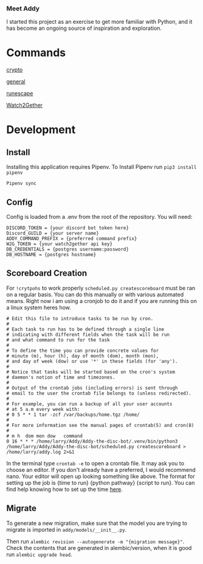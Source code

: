### Meet Addy

I started this project as an exercise to get more familiar with Python, and it has become an ongoing source of inspiration and exploration.

# Commands

[crypto](/readme/crypto.md)

[general](/readme/general.md)

[runescape](/readme/runescape.md)

[Watch2Gether](/readme/w2g.md)

# Development

## Install

Installing this application requires Pipenv. To Install Pipenv run `pip3 install pipenv`

```
Pipenv sync
```

## Config

Config is loaded from a .env from the root of the repository. You will need:

```
DISCORD_TOKEN = {your discord bot token here}
Discord_GUILD = {your server name}
ADDY_COMMAND_PREFIX = {preferred command prefix}
W2G_TOKEN = {your watch2gether api key}
DB_CREDENTIALS = {postgres username:password}
DB_HOSTNAME = {postgres hostname}
```

## Scoreboard Creation

For `!crytpohs` to work properly `scheduled.py createscoreboard` must be ran on a regular basis. You can do this manually or with various automated means. Right now i am using a cronjob to do it and if you are running this on a linux system heres how.

    # Edit this file to introduce tasks to be run by cron.
    #
    # Each task to run has to be defined through a single line
    # indicating with different fields when the task will be run
    # and what command to run for the task
    #
    # To define the time you can provide concrete values for
    # minute (m), hour (h), day of month (dom), month (mon),
    # and day of week (dow) or use '*' in these fields (for 'any').
    #
    # Notice that tasks will be started based on the cron's system
    # daemon's notion of time and timezones.
    #
    # Output of the crontab jobs (including errors) is sent through
    # email to the user the crontab file belongs to (unless redirected).
    #
    # For example, you can run a backup of all your user accounts
    # at 5 a.m every week with:
    # 0 5 * * 1 tar -zcf /var/backups/home.tgz /home/
    #
    # For more information see the manual pages of crontab(5) and cron(8)
    #
    # m h  dom mon dow   command
    0 16 * * * /home/larry/Addy/Addy-the-disc-bot/.venv/bin/python3 /home/larry/Addy/Addy-the-disc-bot/scheduled.py createscoreboard > /home/larry/addy.log 2>&1

In the terminal type `crontab -e` to open a crontab file. It may ask you to choose an editor. If you don't already have a preferred, I would recommend nano. Your editor will open up looking something like above. The format for setting up the job is {time to run} {python pathway} {script to run}. You can find help knowing how to set up the time [here](https://crontab.guru/).

## Migrate

To generate a new migration, make sure that the model you are trying to migrate is imported in `addy/models/__init__.py`.

Then run `alembic revision --autogenerate -m "{migration message}"`. Check the contents that are generated in alembic/version, when it is good run `alembic upgrade head`.
